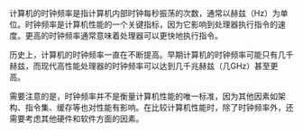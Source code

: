 计算机的时钟频率是指计算机内部时钟每秒振荡的次数，通常以赫兹（Hz）为单位。时钟频率是计算机性能的一个关键指标，因为它影响到处理器执行指令的速度。更高的时钟频率通常意味着处理器可以更快地执行指令。

历史上，计算机的时钟频率一直在不断提高。早期计算机的时钟频率可能只有几千赫兹，而现代高性能处理器的时钟频率可以达到几千兆赫兹（几GHz）甚至更高。

需要注意的是，时钟频率并不是衡量计算机性能的唯一标准，因为其他因素如架构、指令集、缓存等也对性能有影响。在比较计算机性能时，除了时钟频率外，还需要考虑其他硬件和软件方面的因素。